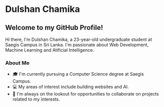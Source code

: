# Dulshan Chamika


## Welcome to my GitHub Profile!

Hi there, I'm Dulshan Chamika, a 23-year-old undergraduate student at Saegis Campus in Sri Lanka. I'm passionate about Web Development, Machine Learning and Atificial Intelligence.

### About Me

- 🎓 I'm currently pursuing a Computer Science degree at Saegis Campus.
- 💻 My areas of interest include building websites and AI.
- 🤝 I'm always on the lookout for opportunities to collaborate on projects related to my interests.

